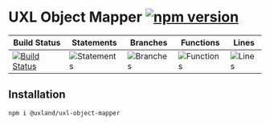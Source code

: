# UXL Object Mapper [![npm version](https://badge.fury.io/js/%40uxland%2Fuxl-object-mapper.svg)](https://badge.fury.io/js/%40uxland%2Fuxl-object-mapper)

| Build Status                                                                                                                  | Statements                                    | Branches                                  | Functions                                   | Lines                               |
| ----------------------------------------------------------------------------------------------------------------------------- | --------------------------------------------- | ----------------------------------------- | ------------------------------------------- | ----------------------------------- |
| [![Build Status](https://api.travis-ci.org/uxland/uxl-object-mapper.svg)](https://api.travis-ci.org/uxland/uxl-object-mapper) | ![Statements](https://img.shields.io/badge/Coverage-100%25-brightgreen.svg 'Make me better!') | ![Branches](https://img.shields.io/badge/Coverage-100%25-brightgreen.svg 'Make me better!') | ![Functions](https://img.shields.io/badge/Coverage-100%25-brightgreen.svg 'Make me better!') | ![Lines](https://img.shields.io/badge/Coverage-100%25-brightgreen.svg 'Make me better!') |

## Installation

`npm i @uxland/uxl-object-mapper`
